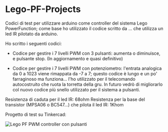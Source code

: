 # Lego-PF-Projects

Codici di test per utilizzare arduino come controller del sistema Lego PowerFunction; come base ho utilizzato il codice scritto da ... che utilizza un led IR pilotato da arduino.

Ho scritto i seguenti codici:

- Codice per gestire i 7 livelli PWM con 3 pulsanti: aumenta o diminuisce, e pulsante stop. (In aggiornamento e quasi definitivo)

- Codice per gestire i 7 livelli PWM con potenziometro: l'entrata analogica da 0 a 1023 viene rimappata da -7 a 7; questo codice è lungo e un po' farraginoso ma funziona... l'ho utilizzato per il telecomando autocostruito che ruota la torretta della gru. In futuro vedrò di migliorarlo col nuovo codice più snello utilizzato per il sistema a pulsanti.

Resistenza di caduta per il led IR: 68ohm
Resistenza per la base del transistor (MPSA06 o BC547...) che pilota il led IR: 1Khom

Progetto di test su Tinkercad:

![Lego PF PWM controller con pulsanti](https://user-images.githubusercontent.com/44203381/103346735-3124a600-4a95-11eb-8157-c10a91c48622.png)
